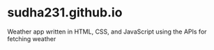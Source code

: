 # sudha231.github.io
Weather app written in HTML, CSS, and JavaScript using the APIs for fetching weather
